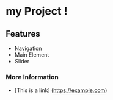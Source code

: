 # my Project !

## Features

* Navigation
* Main Element
* Slider

### More Information

* [This is a link] (https://example.com)